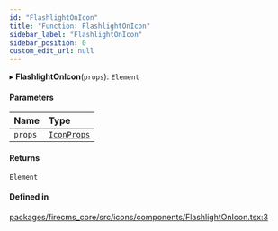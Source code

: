 ```yaml
---
id: "FlashlightOnIcon"
title: "Function: FlashlightOnIcon"
sidebar_label: "FlashlightOnIcon"
sidebar_position: 0
custom_edit_url: null
---
```


▸ **FlashlightOnIcon**(`props`): `Element`

#### Parameters

| Name | Type |
| :------ | :------ |
| `props` | [`IconProps`](../types/IconProps.md) |

#### Returns

`Element`

#### Defined in

[packages/firecms_core/src/icons/components/FlashlightOnIcon.tsx:3](https://github.com/FireCMSco/firecms/blob/d45f3739/packages/firecms_core/src/icons/components/FlashlightOnIcon.tsx#L3)
